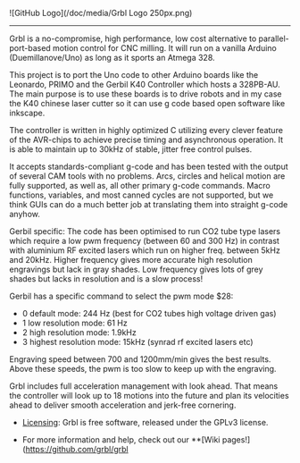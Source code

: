 ![GitHub Logo](/doc/media/Grbl Logo 250px.png)


***

Grbl is a no-compromise, high performance, low cost alternative to parallel-port-based motion control for CNC milling. It will run on a vanilla Arduino (Duemillanove/Uno) as long as it sports an Atmega 328. 

This project is to port the Uno code to other Arduino boards like the Leonardo, PRIMO and the Gerbil K40 Controller which hosts a 328PB-AU.
The main purpose is to use these boards is to drive robots and in my case the K40 chinese laser cutter so it can use g code based open software like inkscape.

The controller is written in highly optimized C utilizing every clever feature of the AVR-chips to achieve precise timing and asynchronous operation. It is able to maintain up to 30kHz of stable, jitter free control pulses.

It accepts standards-compliant g-code and has been tested with the output of several CAM tools with no problems. Arcs, circles and helical motion are fully supported, as well as, all other primary g-code commands. Macro functions, variables, and most canned cycles are not supported, but we think GUIs can do a much better job at translating them into straight g-code anyhow.

Gerbil specific: The code has been optimised to run CO2 tube type lasers which require a low pwm frequency (between 60 and 300 Hz) in contrast with aluminium RF excited lasers which run on higher freq. between 5kHz and 20kHz. Higher frequency gives more accurate high resolution engravings but lack in gray shades. Low frequency gives lots of grey shades but lacks in resolution and is a slow process!

Gerbil has a specific command to select the pwm mode $28:
- 0 default mode: 244 Hz (best for CO2 tubes high voltage driven gas)
- 1 low resolution mode: 61 Hz
- 2 high resolution mode: 1.9kHz
- 3 highest resolution mode: 15kHz (synrad rf excited lasers etc)

Engraving speed between 700 and 1200mm/min gives the best results. Above these speeds, the pwm is too slow to keep up with the engraving.

Grbl includes full acceleration management with look ahead. That means the controller will look up to 18 motions into the future and plan its velocities ahead to deliver smooth acceleration and jerk-free cornering.

* [Licensing](https://github.com/grbl/grbl/wiki/Licensing): Grbl is free software, released under the GPLv3 license.

* For more information and help, check out our **[Wiki pages!](https://github.com/grbl/grbl
